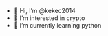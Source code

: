 - 👋 Hi, I’m @kekec2014
- 👀 I’m interested in crypto
- 🌱 I’m currently learning python

<!---
kekec2014/kekec2014 is a ✨ special ✨ repository because its `README.md` (this file) appears on your GitHub profile.
You can click the Preview link to take a look at your changes.
--->
